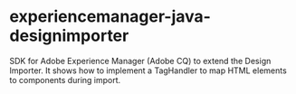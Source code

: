 experiencemanager-java-designimporter
=====================================

SDK for Adobe Experience Manager (Adobe CQ) to extend the Design Importer. It shows how to implement a TagHandler to map HTML elements to components during import.
